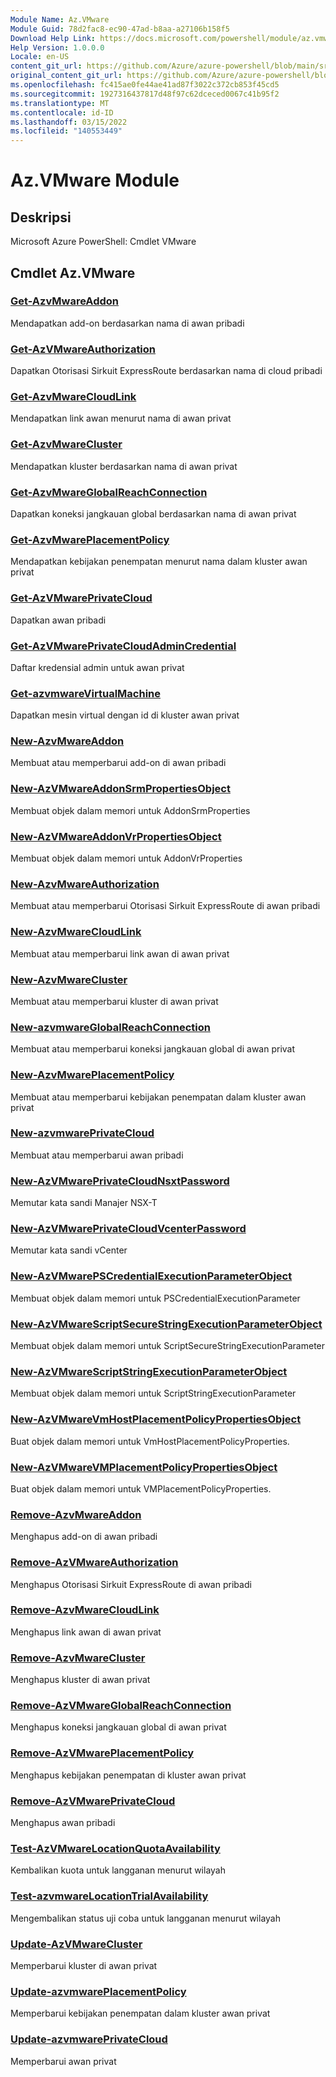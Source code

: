 ```yaml
---
Module Name: Az.VMware
Module Guid: 78d2fac8-ec90-47ad-b8aa-a27106b158f5
Download Help Link: https://docs.microsoft.com/powershell/module/az.vmware
Help Version: 1.0.0.0
Locale: en-US
content_git_url: https://github.com/Azure/azure-powershell/blob/main/src/VMware/help/Az.VMware.md
original_content_git_url: https://github.com/Azure/azure-powershell/blob/main/src/VMware/help/Az.VMware.md
ms.openlocfilehash: fc415ae0fe44ae41ad87f3022c372cb853f45cd5
ms.sourcegitcommit: 1927316437817d48f97c62dceced0067c41b95f2
ms.translationtype: MT
ms.contentlocale: id-ID
ms.lasthandoff: 03/15/2022
ms.locfileid: "140553449"
---
```

# Az.VMware Module
## Deskripsi
Microsoft Azure PowerShell: Cmdlet VMware

## Cmdlet Az.VMware
### [Get-AzvMwareAddon](Get-AzVMwareAddon.md)
Mendapatkan add-on berdasarkan nama di awan pribadi

### [Get-AzVMwareAuthorization](Get-AzVMwareAuthorization.md)
Dapatkan Otorisasi Sirkuit ExpressRoute berdasarkan nama di cloud pribadi

### [Get-AzvMwareCloudLink](Get-AzVMwareCloudLink.md)
Mendapatkan link awan menurut nama di awan privat

### [Get-AzvMwareCluster](Get-AzVMwareCluster.md)
Mendapatkan kluster berdasarkan nama di awan privat

### [Get-AzvMwareGlobalReachConnection](Get-AzVMwareGlobalReachConnection.md)
Dapatkan koneksi jangkauan global berdasarkan nama di awan privat

### [Get-AzvMwarePlacementPolicy](Get-AzVMwarePlacementPolicy.md)
Mendapatkan kebijakan penempatan menurut nama dalam kluster awan privat

### [Get-AzVMwarePrivateCloud](Get-AzVMwarePrivateCloud.md)
Dapatkan awan pribadi

### [Get-AzVMwarePrivateCloudAdminCredential](Get-AzVMwarePrivateCloudAdminCredential.md)
Daftar kredensial admin untuk awan privat

### [Get-azvmwareVirtualMachine](Get-AzVMwareVirtualMachine.md)
Dapatkan mesin virtual dengan id di kluster awan privat

### [New-AzvMwareAddon](New-AzVMwareAddon.md)
Membuat atau memperbarui add-on di awan pribadi

### [New-AzVMwareAddonSrmPropertiesObject](New-AzVMwareAddonSrmPropertiesObject.md)
Membuat objek dalam memori untuk AddonSrmProperties

### [New-AzVMwareAddonVrPropertiesObject](New-AzVMwareAddonVrPropertiesObject.md)
Membuat objek dalam memori untuk AddonVrProperties

### [New-AzvMwareAuthorization](New-AzVMwareAuthorization.md)
Membuat atau memperbarui Otorisasi Sirkuit ExpressRoute di awan pribadi

### [New-AzvMwareCloudLink](New-AzVMwareCloudLink.md)
Membuat atau memperbarui link awan di awan privat

### [New-AzvMwareCluster](New-AzVMwareCluster.md)
Membuat atau memperbarui kluster di awan privat

### [New-azvmwareGlobalReachConnection](New-AzVMwareGlobalReachConnection.md)
Membuat atau memperbarui koneksi jangkauan global di awan privat

### [New-AzvMwarePlacementPolicy](New-AzVMwarePlacementPolicy.md)
Membuat atau memperbarui kebijakan penempatan dalam kluster awan privat

### [New-azvmwarePrivateCloud](New-AzVMwarePrivateCloud.md)
Membuat atau memperbarui awan pribadi

### [New-AzVMwarePrivateCloudNsxtPassword](New-AzVMwarePrivateCloudNsxtPassword.md)
Memutar kata sandi Manajer NSX-T

### [New-AzVMwarePrivateCloudVcenterPassword](New-AzVMwarePrivateCloudVcenterPassword.md)
Memutar kata sandi vCenter

### [New-AzVMwarePSCredentialExecutionParameterObject](New-AzVMwarePSCredentialExecutionParameterObject.md)
Membuat objek dalam memori untuk PSCredentialExecutionParameter

### [New-AzVMwareScriptSecureStringExecutionParameterObject](New-AzVMwareScriptSecureStringExecutionParameterObject.md)
Membuat objek dalam memori untuk ScriptSecureStringExecutionParameter

### [New-AzVMwareScriptStringExecutionParameterObject](New-AzVMwareScriptStringExecutionParameterObject.md)
Membuat objek dalam memori untuk ScriptStringExecutionParameter

### [New-AzVMwareVmHostPlacementPolicyPropertiesObject](New-AzVMwareVmHostPlacementPolicyPropertiesObject.md)
Buat objek dalam memori untuk VmHostPlacementPolicyProperties.

### [New-AzVMwareVMPlacementPolicyPropertiesObject](New-AzVMwareVMPlacementPolicyPropertiesObject.md)
Buat objek dalam memori untuk VMPlacementPolicyProperties.

### [Remove-AzvMwareAddon](Remove-AzVMwareAddon.md)
Menghapus add-on di awan pribadi

### [Remove-AzVMwareAuthorization](Remove-AzVMwareAuthorization.md)
Menghapus Otorisasi Sirkuit ExpressRoute di awan pribadi

### [Remove-AzvMwareCloudLink](Remove-AzVMwareCloudLink.md)
Menghapus link awan di awan privat

### [Remove-AzvMwareCluster](Remove-AzVMwareCluster.md)
Menghapus kluster di awan privat

### [Remove-AzVMwareGlobalReachConnection](Remove-AzVMwareGlobalReachConnection.md)
Menghapus koneksi jangkauan global di awan privat

### [Remove-AzVMwarePlacementPolicy](Remove-AzVMwarePlacementPolicy.md)
Menghapus kebijakan penempatan di kluster awan privat

### [Remove-AzVMwarePrivateCloud](Remove-AzVMwarePrivateCloud.md)
Menghapus awan pribadi

### [Test-AzVMwareLocationQuotaAvailability](Test-AzVMwareLocationQuotaAvailability.md)
Kembalikan kuota untuk langganan menurut wilayah

### [Test-azvmwareLocationTrialAvailability](Test-AzVMwareLocationTrialAvailability.md)
Mengembalikan status uji coba untuk langganan menurut wilayah

### [Update-AzVMwareCluster](Update-AzVMwareCluster.md)
Memperbarui kluster di awan privat

### [Update-azvmwarePlacementPolicy](Update-AzVMwarePlacementPolicy.md)
Memperbarui kebijakan penempatan dalam kluster awan privat

### [Update-azvmwarePrivateCloud](Update-AzVMwarePrivateCloud.md)
Memperbarui awan privat

